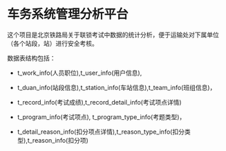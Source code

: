 

# 车务系统管理分析平台

这个项目是北京铁路局关于联锁考试中数据的统计分析，便于运输处对下属单位（各个站段，站）进行安全考核。

数据表结构包括：

* t_work_info(人员职位),t_user_info(用户信息),

* t_duan_info(站段信息),t_station_info(车站信息),t_team_info(班组信息)，

* t_record_info(考试成绩),t_record_detail_info(考试项点详情)

* t_program_info(考试项点), t_program_type_info(考题类型)，

* t_detail_reason_info(扣分项点详情),t_reason_type_info(扣分类型),t_reason_info(扣分项)

